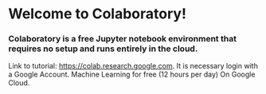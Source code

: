 # Welcome to Colaboratory!

### Colaboratory is a free Jupyter notebook environment that requires no setup and runs entirely in the cloud.

Link to tutorial: https://colab.research.google.com. It is necessary login with a Google Account. Machine Learning for free (12 hours per day) On Google Cloud.
